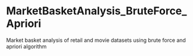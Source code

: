 # MarketBasketAnalysis_BruteForce_Apriori
Market basket analysis of retail and movie datasets using brute force and apriori algorithm
